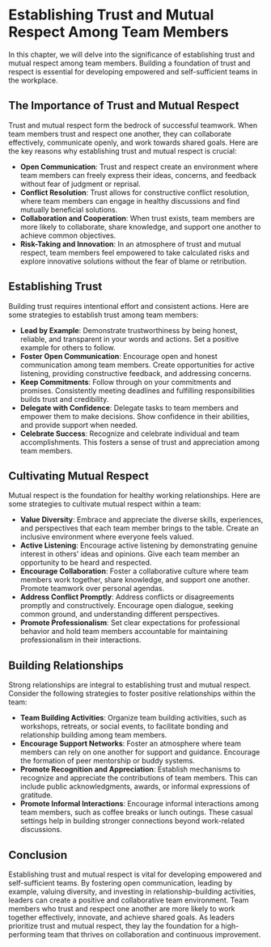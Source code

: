 # Establishing Trust and Mutual Respect Among Team Members

In this chapter, we will delve into the significance of establishing trust and mutual respect among team members. Building a foundation of trust and respect is essential for developing empowered and self-sufficient teams in the workplace.

## The Importance of Trust and Mutual Respect

Trust and mutual respect form the bedrock of successful teamwork. When team members trust and respect one another, they can collaborate effectively, communicate openly, and work towards shared goals. Here are the key reasons why establishing trust and mutual respect is crucial:

* **Open Communication**: Trust and respect create an environment where team members can freely express their ideas, concerns, and feedback without fear of judgment or reprisal.
* **Conflict Resolution**: Trust allows for constructive conflict resolution, where team members can engage in healthy discussions and find mutually beneficial solutions.
* **Collaboration and Cooperation**: When trust exists, team members are more likely to collaborate, share knowledge, and support one another to achieve common objectives.
* **Risk-Taking and Innovation**: In an atmosphere of trust and mutual respect, team members feel empowered to take calculated risks and explore innovative solutions without the fear of blame or retribution.

## Establishing Trust

Building trust requires intentional effort and consistent actions. Here are some strategies to establish trust among team members:

* **Lead by Example**: Demonstrate trustworthiness by being honest, reliable, and transparent in your words and actions. Set a positive example for others to follow.
* **Foster Open Communication**: Encourage open and honest communication among team members. Create opportunities for active listening, providing constructive feedback, and addressing concerns.
* **Keep Commitments**: Follow through on your commitments and promises. Consistently meeting deadlines and fulfilling responsibilities builds trust and credibility.
* **Delegate with Confidence**: Delegate tasks to team members and empower them to make decisions. Show confidence in their abilities, and provide support when needed.
* **Celebrate Success**: Recognize and celebrate individual and team accomplishments. This fosters a sense of trust and appreciation among team members.

## Cultivating Mutual Respect

Mutual respect is the foundation for healthy working relationships. Here are some strategies to cultivate mutual respect within a team:

* **Value Diversity**: Embrace and appreciate the diverse skills, experiences, and perspectives that each team member brings to the table. Create an inclusive environment where everyone feels valued.
* **Active Listening**: Encourage active listening by demonstrating genuine interest in others' ideas and opinions. Give each team member an opportunity to be heard and respected.
* **Encourage Collaboration**: Foster a collaborative culture where team members work together, share knowledge, and support one another. Promote teamwork over personal agendas.
* **Address Conflict Promptly**: Address conflicts or disagreements promptly and constructively. Encourage open dialogue, seeking common ground, and understanding different perspectives.
* **Promote Professionalism**: Set clear expectations for professional behavior and hold team members accountable for maintaining professionalism in their interactions.

## Building Relationships

Strong relationships are integral to establishing trust and mutual respect. Consider the following strategies to foster positive relationships within the team:

* **Team Building Activities**: Organize team building activities, such as workshops, retreats, or social events, to facilitate bonding and relationship building among team members.
* **Encourage Support Networks**: Foster an atmosphere where team members can rely on one another for support and guidance. Encourage the formation of peer mentorship or buddy systems.
* **Promote Recognition and Appreciation**: Establish mechanisms to recognize and appreciate the contributions of team members. This can include public acknowledgments, awards, or informal expressions of gratitude.
* **Promote Informal Interactions**: Encourage informal interactions among team members, such as coffee breaks or lunch outings. These casual settings help in building stronger connections beyond work-related discussions.

## Conclusion

Establishing trust and mutual respect is vital for developing empowered and self-sufficient teams. By fostering open communication, leading by example, valuing diversity, and investing in relationship-building activities, leaders can create a positive and collaborative team environment. Team members who trust and respect one another are more likely to work together effectively, innovate, and achieve shared goals. As leaders prioritize trust and mutual respect, they lay the foundation for a high-performing team that thrives on collaboration and continuous improvement.
